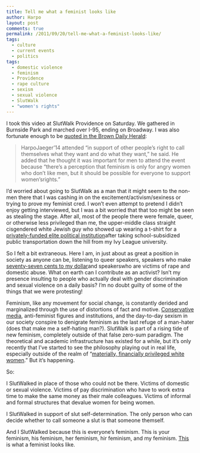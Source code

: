 ```yaml
---
title: Tell me what a feminist looks like
author: Harpo
layout: post
comments: true
permalink: /2011/09/20/tell-me-what-a-feminist-looks-like/
tags:
  - culture
  - current events
  - politics
tags:
  - domestic violence
  - feminism
  - Providence
  - rape culture
  - sexism
  - sexual violence
  - SlutWalk
  - "women's rights"
---
```

<div class="alignright" style="padding-left: 10px;">
</div>

I took this video at SlutWalk Providence on Saturday. We gathered in Burnside Park and marched over I-95, ending on Broadway. I was also fortunate enough to be <a href="http://www.browndailyherald.com/slutwalk-confronts-rape-perceptions-1.2631137?utm_source=Sailthru&utm_medium=email&utm_term=Brown_Daily&utm_campaign=Brown_Daily_201191911" target="_blank">quoted in the Brown Daily Herald</a>:

> HarpoJaeger&#8217;14 attended &#8220;in support of other people&#8217;s right to call themselves what they want and do what they want,&#8221; he said. He added that he thought it was important for men to attend the event because &#8220;there&#8217;s a perception that feminism is only for angry women who don&#8217;t like men, but it should be possible for everyone to support women&#8217;srights.&#8221;

I&#8217;d worried about going to SlutWalk as a man  that it might seem to the non-men there that I was cashing in on the excitement/activism/sexiness or trying to prove my feminist cred. I won&#8217;t even attempt to pretend I didn&#8217;t enjoy getting interviewed, but I was a bit worried that that too might be seen as stealing the stage. After all, most of the people there were female, queer, or otherwise less privileged than me, the upper-middle class straight cisgendered white Jewish guy who showed up wearing a t-shirt for a <a href="http://www.brown.edu/Departments/Political_Theory_Project/" target="_blank">privately-funded elite political institution</a>after taking school-subsidized public transportation down the hill from my Ivy League university.

So I felt a bit extraneous. Here I am, in just about as great a position in society as anyone can be, listening to queer speakers, speakers who make <a href="http://www.nationalpartnership.org/site/PageServer?pagename=issues_fairness_fairpay" target="_blank">seventy-seven cents to my dollar</a>and speakerswho are victims of rape and domestic abuse. What on earth can I contribute as an activist? Isn&#8217;t my presence insulting to people who actually deal with gender discrimination and sexual violence on a daily basis? I&#8217;m no doubt guilty of some of the things that we were protesting!

Feminism, like any movement for social change, is constantly derided and marginalized through the use of distortions of fact and motive. <a href="http://feministing.com/2011/09/07/fox-news-andrea-tantaros-on-how-feminists-dont-get-laid/" target="_blank">Conservative media</a>, anti-feminist figures and institutions, and the day-to-day sexism in our society conspire to denigrate feminism as the last refuge of a man-hater (does that make me a self-hating man?). SlutWalk is part of a rising tide of new feminism, completely outside of that false zero-sum paradigm. The theoretical and academic infrastructure has existed for a while, but it&#8217;s only recently that I&#8217;ve started to see the philosophy playing out in real life, especially outside of the realm of &#8220;<a href="http://feministing.com/2011/09/10/the-feministing-five-kristia-castrillo/" target="_blank">materially, financially privileged white women</a>.&#8221; But it&#8217;s happening.

So:

I SlutWalked in place of those who could not be there. Victims of domestic or sexual violence. Victims of pay discrimination who have to work extra time to make the same money as their male colleagues. Victims of informal and formal structures that devalue women for being women.

I SlutWalked in support of slut self-determination. The only person who can decide whether to call someone a slut is that someone themself.

And I SlutWalked because this is everyone&#8217;s feminism. This is your feminism, his feminism, her feminism, hir feminism, and my feminism. <span style="text-decoration: underline;">This</span> is what a feminist looks like.